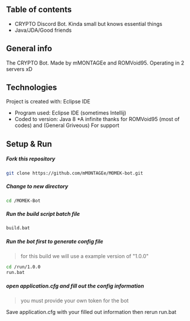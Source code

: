 ## Table of contents
* CRYPTO Discord Bot. Kinda small but knows essential things
* Java/JDA/Good friends

## General info
The CRYPTO Bot. Made by mMONTAGEe and ROMVoid95. Operating in 2 servers xD 
	
## Technologies
Project is created with: Eclipse IDE 
* Program used: Eclipse IDE (sometimes Intellij)
* Coded to version: Java 8
*A infinite thanks for ROMVoid95 (most of codes)  and (General Griveous) For support
	
## Setup & Run

##### Fork this repository
```bash
git clone https://github.com/mMONTAGEe/MOMEK-bot.git
```
	
##### Change to new directory
```bash
cd /MOMEK-Bot
```
	
##### Run the build script batch file
```bash
build.bat
```
	
##### Run the bot first to generate config file
> for this build we will use a example version of "1.0.0"

```bash
cd /run/1.0.0
run.bat
```

##### open application.cfg and fill out the config information
> you must provide your own token for the bot

Save application.cfg with your filled out information
then rerun run.bat
